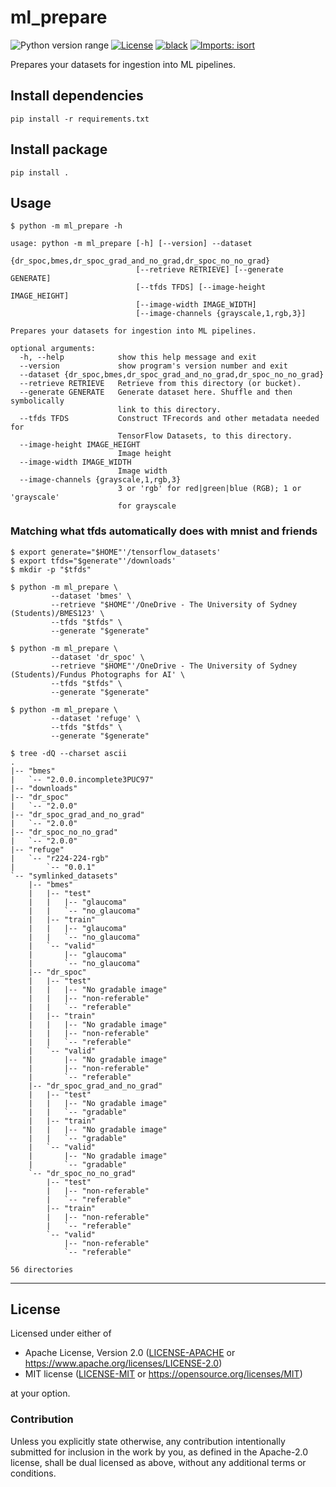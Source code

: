 ml_prepare
==========
![Python version range](https://img.shields.io/badge/python-2.7%E2%80%933.6+-blue.svg)
[![License](https://img.shields.io/badge/license-Apache--2.0%20OR%20MIT-blue.svg)](https://opensource.org/licenses/Apache-2.0)
[![black](https://img.shields.io/badge/code%20style-black-000000.svg)](https://github.com/psf/black)
[![Imports: isort](https://img.shields.io/badge/%20imports-isort-%231674b1?style=flat&labelColor=ef8336)](https://pycqa.github.io/isort/)

Prepares your datasets for ingestion into ML pipelines.

## Install dependencies

    pip install -r requirements.txt

## Install package

    pip install .

## Usage

    $ python -m ml_prepare -h

    usage: python -m ml_prepare [-h] [--version] --dataset
                                {dr_spoc,bmes,dr_spoc_grad_and_no_grad,dr_spoc_no_no_grad}
                                [--retrieve RETRIEVE] [--generate GENERATE]
                                [--tfds TFDS] [--image-height IMAGE_HEIGHT]
                                [--image-width IMAGE_WIDTH]
                                [--image-channels {grayscale,1,rgb,3}]
    
    Prepares your datasets for ingestion into ML pipelines.
    
    optional arguments:
      -h, --help            show this help message and exit
      --version             show program's version number and exit
      --dataset {dr_spoc,bmes,dr_spoc_grad_and_no_grad,dr_spoc_no_no_grad}
      --retrieve RETRIEVE   Retrieve from this directory (or bucket).
      --generate GENERATE   Generate dataset here. Shuffle and then symbolically
                            link to this directory.
      --tfds TFDS           Construct TFrecords and other metadata needed for
                            TensorFlow Datasets, to this directory.
      --image-height IMAGE_HEIGHT
                            Image height
      --image-width IMAGE_WIDTH
                            Image width
      --image-channels {grayscale,1,rgb,3}
                            3 or 'rgb' for red|green|blue (RGB); 1 or 'grayscale'
                            for grayscale

### Matching what tfds automatically does with mnist and friends

    $ export generate="$HOME"'/tensorflow_datasets'
    $ export tfds="$generate"'/downloads'
    $ mkdir -p "$tfds"

    $ python -m ml_prepare \
             --dataset 'bmes' \
             --retrieve "$HOME"'/OneDrive - The University of Sydney (Students)/BMES123' \
             --tfds "$tfds" \
             --generate "$generate"
    
    $ python -m ml_prepare \
             --dataset 'dr_spoc' \
             --retrieve "$HOME"'/OneDrive - The University of Sydney (Students)/Fundus Photographs for AI' \
             --tfds "$tfds" \
             --generate "$generate"

    $ python -m ml_prepare \
             --dataset 'refuge' \
             --tfds "$tfds" \
             --generate "$generate"

    $ tree -dQ --charset ascii
    .
    |-- "bmes"
    |   `-- "2.0.0.incomplete3PUC97"
    |-- "downloads"
    |-- "dr_spoc"
    |   `-- "2.0.0"
    |-- "dr_spoc_grad_and_no_grad"
    |   `-- "2.0.0"
    |-- "dr_spoc_no_no_grad"
    |   `-- "2.0.0"
    |-- "refuge"
    |   `-- "r224-224-rgb"
    |       `-- "0.0.1"
    `-- "symlinked_datasets"
        |-- "bmes"
        |   |-- "test"
        |   |   |-- "glaucoma"
        |   |   `-- "no_glaucoma"
        |   |-- "train"
        |   |   |-- "glaucoma"
        |   |   `-- "no_glaucoma"
        |   `-- "valid"
        |       |-- "glaucoma"
        |       `-- "no_glaucoma"
        |-- "dr_spoc"
        |   |-- "test"
        |   |   |-- "No gradable image"
        |   |   |-- "non-referable"
        |   |   `-- "referable"
        |   |-- "train"
        |   |   |-- "No gradable image"
        |   |   |-- "non-referable"
        |   |   `-- "referable"
        |   `-- "valid"
        |       |-- "No gradable image"
        |       |-- "non-referable"
        |       `-- "referable"
        |-- "dr_spoc_grad_and_no_grad"
        |   |-- "test"
        |   |   |-- "No gradable image"
        |   |   `-- "gradable"
        |   |-- "train"
        |   |   |-- "No gradable image"
        |   |   `-- "gradable"
        |   `-- "valid"
        |       |-- "No gradable image"
        |       `-- "gradable"
        `-- "dr_spoc_no_no_grad"
            |-- "test"
            |   |-- "non-referable"
            |   `-- "referable"
            |-- "train"
            |   |-- "non-referable"
            |   `-- "referable"
            `-- "valid"
                |-- "non-referable"
                `-- "referable"
    
    56 directories


---

## License

Licensed under either of

- Apache License, Version 2.0 ([LICENSE-APACHE](LICENSE-APACHE) or <https://www.apache.org/licenses/LICENSE-2.0>)
- MIT license ([LICENSE-MIT](LICENSE-MIT) or <https://opensource.org/licenses/MIT>)

at your option.

### Contribution

Unless you explicitly state otherwise, any contribution intentionally submitted
for inclusion in the work by you, as defined in the Apache-2.0 license, shall be
dual licensed as above, without any additional terms or conditions.
